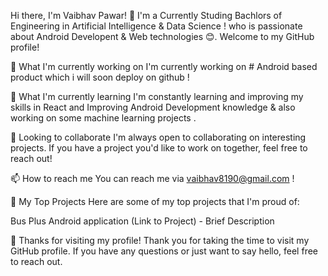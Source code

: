 Hi there, I'm Vaibhav Pawar! 👋
I'm a Currently Studing Bachlors of Engineering in Artificial Intelligence & Data Science !
who is passionate about Android Developent & Web technologies 😊. 
Welcome to my GitHub profile!

🔭 What I'm currently working on
I'm currently working on # Android based product which i will soon deploy on github !

🌱 What I'm currently learning
I'm constantly learning and improving my skills in React and Improving Android Development knowledge & also working on some machine learning projects . 

👯 Looking to collaborate
I'm always open to collaborating on interesting projects. If you have a project you'd like to work on together, feel free to reach out!

📫 How to reach me
You can reach me via vaibhav8190@gmail.com !

🌟 My Top Projects
Here are some of my top projects that I'm proud of: 

Bus Plus Android application (Link to Project) - Brief Description

🎉 Thanks for visiting my profile!
Thank you for taking the time to visit my GitHub profile. If you have any questions or just want to say hello, feel free to reach out.
